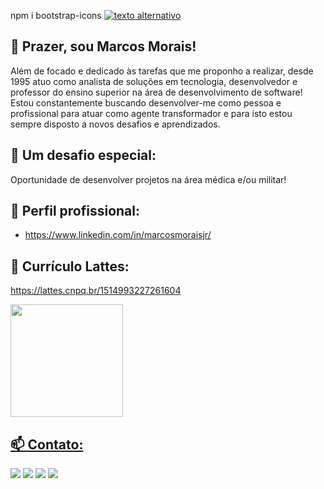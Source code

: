 npm i bootstrap-icons
[![texto alternativo][1.1]][1]

[1]: http://www.twitter.com/mmstec
[1.1]: http://i.imgur.com/tXSoThF.png (texto título)

## 👋 Prazer, sou Marcos Morais!

Além de focado e dedicado às tarefas que me proponho a realizar, desde 1995 atuo como analista de soluções em tecnologia, desenvolvedor e professor do ensino superior na área de desenvolvimento de software! Estou constantemente buscando desenvolver-me como pessoa e profissional para atuar como agente transformador e para isto estou sempre disposto a novos desafios e aprendizados. 

## 🎯 Um desafio especial:

Oportunidade de desenvolver projetos na área médica e/ou militar! 

## 🎯 Perfil profissional:
- <a href="https://www.linkedin.com/in/marcosmoraisjr/">https://www.linkedin.com/in/marcosmoraisjr/</a> 

## 🌱 Currículo Lattes:
<a href="https://lattes.cnpq.br/1514993227261604">https://lattes.cnpq.br/1514993227261604</a> 
<div>
<a href="https://github.com/mmstec">
<img height="180em" src="https://github-readme-stats.vercel.app/api/top-langs/?username=mmstec&layout=compact&langs_count=7&theme=light"/>
</div>

## 📫 Contato:
<div>
     <a href="https://www.linkedin.com/in/mmstec" target="_blank"><img src="https://img.shields.io/badge/-LinkedIn-%230077B5?style=for-the-badge&logo=linkedin&logoColor=white" target="_blank"></a>  
     <a href="https://www.youtube.com/mmstec" target="_blank"><img src="https://img.shields.io/badge/YouTube-FF0000?style=for-the-badge&logo=youtube&logoColor=white" target="_blank"></a>
     <a href="https://instagram.com/mmstec" target="_blank"><img src="https://img.shields.io/badge/-Instagram-%23E4405F?style=for-the-badge&logo=instagram&logoColor=white" target="_blank"></a>
     <a href = "mailto:mmstec@gmail.com"><img src="https://img.shields.io/badge/Gmail-D14836?style=for-the-badge&logo=gmail&logoColor=white" target="_blank"></a>
</div>
